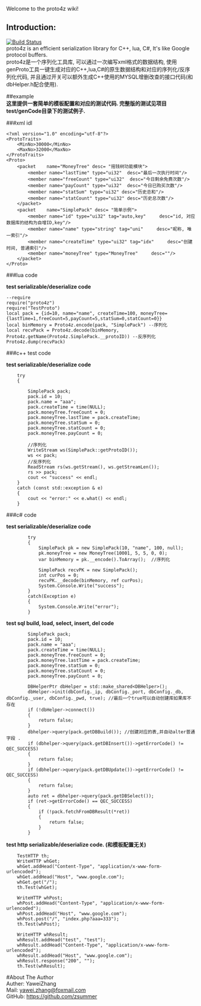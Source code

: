 Welcome to the proto4z wiki!  
## Introduction:    
[![Build Status](https://travis-ci.org/zsummer/proto4z.svg?branch=master)](https://travis-ci.org/zsummer/proto4z)  
proto4z  is an efficient serialization library for C++, lua, C#, It's like Google protocol buffers.  
proto4z是一个序列化工具库, 可以通过一次编写xml格式的数据结构, 使用genProto工具一键生成对应的C++,lua,C#的原生数据结构和对应的序列化/反序列化代码, 并且通过开关可以额外生成C++使用的MYSQL增删改查的接口代码(和dbHelper.h配合使用).  


##example  
**这里提供一套简单的模板配置和对应的测试代码. 完整版的测试见项目test/genCode目录下的测试例子.**
  
###xml idl  
```  
<?xml version="1.0" encoding="utf-8"?>
<ProtoTraits>
    <MinNo>30000</MinNo>
    <MaxNo>32000</MaxNo>
</ProtoTraits>
<Proto>
    <packet    name="MoneyTree" desc= "摇钱树功能模块">
        <member name="lastTime" type="ui32"  desc="最后一次执行时间"/>
        <member name="freeCount" type="ui32"  desc="今日剩余免费次数"/>
        <member name="payCount" type="ui32"  desc="今日已购买次数"/>
        <member name="statSum" type="ui32" desc="历史总和"/>
        <member name="statCount" type="ui32" desc="历史总次数"/>
    </packet>
    <packet    name="SimplePack" desc= "简单示例">
        <member name="id" type="ui32" tag="auto,key"     desc="id, 对应数据库的结构为自增ID,key"/>
        <member name="name" type="string" tag="uni"     desc="昵称, 唯一索引"/>
        <member name="createTime" type="ui32" tag="idx"     desc="创建时间, 普通索引"/>
        <member name="moneyTree" type="MoneyTree"     desc=""/>
    </packet>
</Proto>
```  
###lua code  

**test serializable/deserialize code**  
```
--require
require("proto4z")
require("TestProto")
local pack = {id=10, name="name", createTime=100, moneyTree={lastTime=1,freeCount=5,payCount=5,statSum=0,statCount=0}}
local binMemory = Proto4z.encode(pack, "SimplePack") --序列化  
local recvPack = Proto4z.decode(binMemory, Proto4z.getName(Proto4z.SimplePack.__protoID)) --反序列化  
Proto4z.dump(recvPack)
```

###c++ test code  

**test serializable/deserialize code**  
```
    try
    {
        
        SimplePack pack;
        pack.id = 10;
        pack.name = "aaa";
        pack.createTime = time(NULL);
        pack.moneyTree.freeCount = 0;
        pack.moneyTree.lastTime = pack.createTime;
        pack.moneyTree.statSum = 0;
        pack.moneyTree.statCount = 0;
        pack.moneyTree.payCount = 0;

        //序列化
        WriteStream ws(SimplePack::getProtoID());
        ws << pack;
        //反序列化
        ReadStream rs(ws.getStream(), ws.getStreamLen());
        rs >> pack;
        cout << "success" << endl;
    }
    catch (const std::exception & e)
    {
        cout << "error:" << e.what() << endl;
    }
```

###c# code

**test serializable/deserialize code**  
```  
        try
        {
            SimplePack pk = new SimplePack(10, "name", 100, null);
            pk.moneyTree = new MoneyTree(10001, 5, 5, 0, 0);
            var binMemory = pk.__encode().ToArray();  //序列化  

            SimplePack recvPK = new SimplePack();
            int curPos = 0;
            recvPK.__decode(binMemory, ref curPos);
            System.Console.Write("success");
        }
        catch(Exception e)
        {
            System.Console.Write("error");
        }
```  


**test sql build, load, select, insert, del code**  
```
        SimplePack pack;
        pack.id = 10;
        pack.name = "aaa";
        pack.createTime = time(NULL);
        pack.moneyTree.freeCount = 0;
        pack.moneyTree.lastTime = pack.createTime;
        pack.moneyTree.statSum = 0;
        pack.moneyTree.statCount = 0;
        pack.moneyTree.payCount = 0;

        DBHelperPtr dbHelper = std::make_shared<DBHelper>();
        dbHelper->init(dbConfig._ip, dbConfig._port, dbConfig._db, dbConfig._user, dbConfig._pwd, true); //最后一个true可以自动创建库如果库不存在 
        if (!dbHelper->connect())
        {
            return false;
        }
        dbhelper->query(pack.getDBBuild()); //创建对应的表,并自动alter普通字段 . 
        if (dbhelper->query(pack.getDBInsert())->getErrorCode() != QEC_SUCCESS)
        {
            return false;
        }
        if (dbhelper->query(pack.getDBUpdate())->getErrorCode() != QEC_SUCCESS)
        {
            return false;
        }
        auto ret = dbhelper->query(pack.getDBSelect());
        if (ret->getErrorCode() == QEC_SUCCESS)
        {
            if (!pack.fetchFromDBResult(*ret))
            {
                return false;
            }
        }
```
**test http serializable/deserialize code. (和模板配置无关)**
```
    TestHTTP th;
    WriteHTTP whGet;
    whGet.addHead("Content-Type", "application/x-www-form-urlencoded");
    whGet.addHead("Host", "www.google.com");
    whGet.get("/");
    th.Test(whGet);

    WriteHTTP whPost;
    whPost.addHead("Content-Type", "application/x-www-form-urlencoded");
    whPost.addHead("Host", "www.google.com");
    whPost.post("/", "index.php?aaa=333");
    th.Test(whPost);

    WriteHTTP whResult;
    whResult.addHead("test", "test");
    whResult.addHead("Content-Type", "application/x-www-form-urlencoded");
    whResult.addHead("Host", "www.google.com");
    whResult.response("200", "");
    th.Test(whResult);
```




#About The Author  
Auther: YaweiZhang  
Mail: yawei.zhang@foxmail.com  
GitHub: https://github.com/zsummer  
